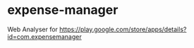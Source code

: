 expense-manager
===============

Web Analyser for https://play.google.com/store/apps/details?id=com.expensemanager 
